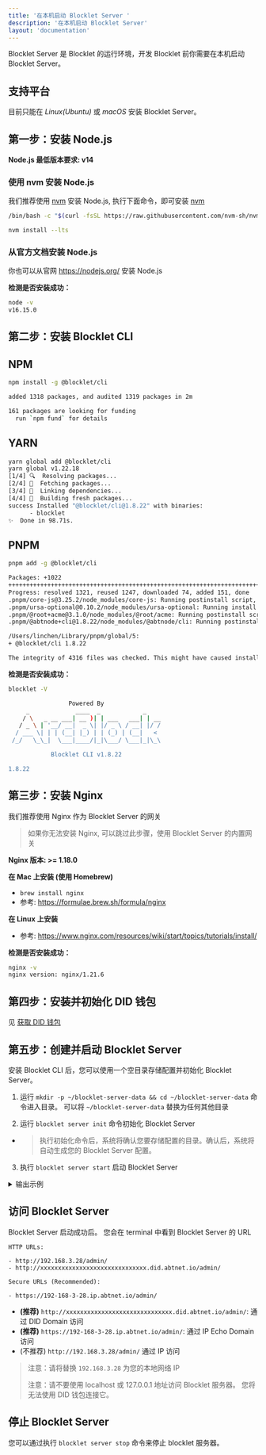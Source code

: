 ```yaml
---
title: '在本机启动 Blocklet Server '
description: '在本机启动 Blocklet Server'
layout: 'documentation'
---
```


Blocklet Server 是 Blocklet 的运行环境，开发 Blocklet 前你需要在本机启动 Blocklet Server。

## 支持平台

目前只能在 _Linux(Ubuntu)_ 或 _macOS_ 安装 Blocklet Server。

## 第一步：安装 Node.js

**Node.js 最低版本要求: v14**

### 使用 nvm 安装 Node.js

我们推荐使用 [nvm] 安装 Node.js, 执行下面命令，即可安装 [nvm]

```bash
/bin/bash -c "$(curl -fsSL https://raw.githubusercontent.com/nvm-sh/nvm/master/install.sh)"
```

```bash
nvm install --lts
```

### 从官方文档安装 Node.js

你也可以从官网 https://nodejs.org/ 安装 Node.js

**检测是否安装成功：**

```bash
node -v
v16.15.0
```

## 第二步：安装 Blocklet CLI

## NPM

```bash
npm install -g @blocklet/cli

added 1318 packages, and audited 1319 packages in 2m

161 packages are looking for funding
  run `npm fund` for details
```

## YARN

```bash
yarn global add @blocklet/cli
yarn global v1.22.18
[1/4] 🔍  Resolving packages...
[2/4] 🚚  Fetching packages...
[3/4] 🔗  Linking dependencies...
[4/4] 🔨  Building fresh packages...
success Installed "@blocklet/cli@1.8.22" with binaries:
      - blocklet
✨  Done in 98.71s.
```

## PNPM

```bash
pnpm add -g @blocklet/cli

Packages: +1022
++++++++++++++++++++++++++++++++++++++++++++++++++++++++++++++++++++++++++++++++++++++++++++++++++++++++++++++++++++++++++++++++++++++++++++++++++++++++++++++++++++++++++++++++++++++++++++++++++++++++++++++++++++++++
Progress: resolved 1321, reused 1247, downloaded 74, added 151, done
.pnpm/core-js@3.25.2/node_modules/core-js: Running postinstall script, done in 74ms
.pnpm/ursa-optional@0.10.2/node_modules/ursa-optional: Running install script, done in 4.6s
.pnpm/@root+acme@3.1.0/node_modules/@root/acme: Running postinstall script, done in 120ms
.pnpm/@abtnode+cli@1.8.22/node_modules/@abtnode/cli: Running postinstall script, done in 1s

/Users/linchen/Library/pnpm/global/5:
+ @blocklet/cli 1.8.22

The integrity of 4316 files was checked. This might have caused installation to take longer.
```

**检测是否安装成功：**

```bash
blocklet -V

                 Powered By
     _             ____  _            _
    / \   _ __ ___| __ )| | ___   ___| | __
   / _ \ | '__/ __|  _ \| |/ _ \ / __| |/ /
  / ___ \| | | (__| |_) | | (_) | (__|   <
 /_/   \_\_|  \___|____/|_|\___/ \___|_|\_\

            Blocklet CLI v1.8.22

1.8.22
```

## 第三步：安装 Nginx

我们推荐使用 Nginx 作为 Blocklet Server 的网关

> 如果你无法安装 Nginx, 可以跳过此步骤，使用 Blocklet Server 的内置网关

**Nginx 版本: >= 1.18.0**

**在 Mac 上安装 (使用 Homebrew)**

- `brew install nginx`
- 参考: https://formulae.brew.sh/formula/nginx

**在 Linux 上安装**

- 参考: https://www.nginx.com/resources/wiki/start/topics/tutorials/install/

**检测是否安装成功：**

```bash
nginx -v
nginx version: nginx/1.21.6
```

## 第四步：安装并初始化 DID 钱包

见 [获取 DID 钱包](/prerequisites/wallet)

## 第五步：创建并启动 Blocklet Server

安装 Blocklet CLI 后，您可以使用一个空目录存储配置并初始化 Blocklet Server。

1. 运行 `mkdir -p ~/blocklet-server-data && cd ~/blocklet-server-data` 命令进入目录。 可以将 `~/blocklet-server-data` 替换为任何其他目录

2. 运行 `blocklet server init` 命令初始化 Blocklet Server

- > 执行初始化命令后，系统将确认您要存储配置的目录。确认后，系统将自动生成您的 Blocklet Server 配置。

3. 执行 `blocklet server start` 启动 Blocklet Server

<details>
<summary>输出示例</summary>

```
linchen@LinkdeMacBook-Pro demo % blocklet server init
blocklet server v1.8.8
? Are you sure to initialize a Blocklet Server instance in the current directory(/Users/linchen/code/arcblock/ad/demo) Yes
✔ Blocklet Server configuration is successfully generated /Users/linchen/code/arcblock/ad/demo/.abtnode/abtnode.yml
ℹ blocklet server start

linchen@LinkdeMacBook-Pro demo % bn server start
bn server v1.8.8
✔ Blocklet Server DB Proxy ready on port 40404
ℹ Node DID from config zNKqGAvUzcCowxtNA5r5gKQYUm2hR4X2SE2o
ℹ Node config from /Users/linchen/code/arcblock/ad/.abtnode/abtnode.yml
✔ Blocklet Server Event Hub ready on port 40407
✔ Blocklet Server Updater already running
✔ Update blocklet environments success
✔ Fetch wildcard certificates successfully
✔ Starting Blocklet Service... Done in 5.065s
✔ Starting Blocklet Server Daemon... Done in 18.077s
✔ Fetching accessible IPs... Done in 5.037s
✔ Updating DID Domain... Done in 0.832s
✔ You can access your Blocklet Server with either of the following URLs

HTTP URLs:

- http://192.168.3.28/admin/
- http://znkqgavuzccowxtna5r5gkqyum2hr4x2se2o.did.abtnet.io/admin/

Secure URLs (Recommended):

- https://192-168-3-28.ip.abtnet.io/admin/
```

</details>

## 访问 Blocklet Server

Blocklet Server 启动成功后。 您会在 terminal 中看到 Blocklet Server 的 URL

```
HTTP URLs:

- http://192.168.3.28/admin/
- http://xxxxxxxxxxxxxxxxxxxxxxxxxxxxxx.did.abtnet.io/admin/

Secure URLs (Recommended):

- https://192-168-3-28.ip.abtnet.io/admin/
```

- **(推荐)** `http://xxxxxxxxxxxxxxxxxxxxxxxxxxxxxx.did.abtnet.io/admin/`: 通过 DID Domain 访问
- **(推荐)** `https://192-168-3-28.ip.abtnet.io/admin/`: 通过 IP Echo Domain 访问
- (不推荐) `http://192.168.3.28/admin/` 通过 IP 访问

> 注意：请将替换 `192.168.3.28` 为您的本地网络 IP
>
> 注意：请不要使用 localhost 或 127.0.0.1 地址访问 Blocklet 服务器。 您将无法使用 DID 钱包连接它。

## 停止 Blocklet Server

您可以通过执行 `blocklet server stop` 命令来停止 blocklet 服务器。

[nvm]: https://github.com/nvm-sh/nvm
